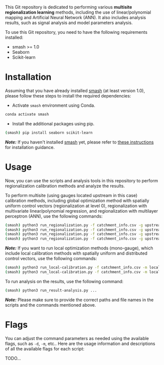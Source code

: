 This Git repository is dedicated to performing various **multisite regionalization learning** methods, including the use of linear/polynomial mapping and Artificial Neural Network (ANN). It also includes analysis results, such as signal analysis and model parameters analysis.

To use this Git repository, you need to have the following requirements installed:
- smash >= 1.0
- Seaborn
- Scikit-learn

# Installation
Assuming that you have already installed [smash](https://github.com/DassHydro-dev/smash) (at least version 1.0), please follow these steps to install the required dependencies:
- Activate `smash` environment using Conda.
```bash
conda activate smash
```
- Install the additional packages using pip.
```bash
(smash) pip install seaborn scikit-learn 
```
**_Note:_**  If you haven't installed [smash](https://github.com/DassHydro-dev/smash) yet, please refer to [these instructions](https://smash.recover.inrae.fr/getting_started/index.html) for installation guidance.

# Usage
Now, you can use the scripts and analysis tools in this repository to perform regionalization calibration methods and analyze the results.

To perform multisite (using gauges located upstream in this case) calibration methods, including global optimization method with spatially uniform control vectors (regionalization at level 0), regionalization with multivariate linear/polynomial regression, and regionalization with multilayer perceptron (ANN), use the following commands:
```bash
(smash) python3 run_regionalization.py -f catchment_info.csv -g upstream -m uniform -o models
(smash) python3 run_regionalization.py -f catchment_info.csv -g upstream -m multi-linear -o models
(smash) python3 run_regionalization.py -f catchment_info.csv -g upstream -m multi-polynomial -o models
(smash) python3 run_regionalization.py -f catchment_info.csv -g upstream -m ann -o models
```

**_Note:_** If you want to run local optimization methods (mono-gauge), which include local calibration methods with spatially uniform and distributed control vectors, use the following commands:
```bash
(smash) python3 run_local-calibration.py -f catchment_info.csv -m local-uniform -o models
(smash) python3 run_local-calibration.py -f catchment_info.csv -m local-distributed -o models
```

To run analysis on the results, use the following command:
```bash
(smash) python3 run_result-analysis.py ...
```

**_Note:_** Please make sure to provide the correct paths and file names in the scripts and the commands mentioned above. 

# Flags

You can adjust the command parameters as needed using the available flags, such as `-d`, `-m`, etc.. Here are the usage information and descriptions of all the available flags for each script:

TODO...